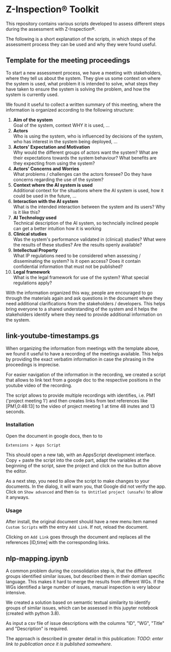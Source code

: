 # Z-Inspection® Toolkit
This repository contains various scripts developed to assess different steps during the assessment with Z-Inspection®.

The following is a short explanation of the scripts, in which steps of the assessment process they can be used and why they were found useful.

## Template for the meeting proceedings
To start a new assessment process, we have a meeting with stakeholders, where they tell us about the system. They give us some context on where the system is used, what problem it is intended to solve, what steps they have taken to ensure the system is solving the problem, and how the system is currently used.

We found it useful to collect a written summary of this meeting, where the information is organized according to the following structure:
1. **Aim of the system**  
   Goal of the system, context WHY it is used, ...
2. **Actors**  
   Who is using the system, who is influenced by decisions of the system, who has interest in the system being deployed, ... 
3. **Actors' Expectation and Motivation**  
   Why would the different groups of actors want the system? 
   What are their expectations towards the system behaviour?
   What benefits are they expecting from using the system?
4. **Actors' Concerns and Worries**  
   What problems / challenges can the actors foresee?
   Do they have concerns regarding the use of the system?
5. **Context where the AI system is used**  
   Additional context for the situations where the AI system is used, how it could be used in the future, ...
6. **Interaction with the AI system**  
   What is the intended interaction between the system and its users? Why is it like this?
7. **AI Technology used**  
   Technical description of the AI system, so techncially inclined people can get a better intuition how it is working
8. **Clinical studies**  
   Was the system's performance validated in (clinical) studies? 
   What were the results of these studies? 
   Are the results openly available?
9. **Intellectual Property**  
   What IP regulations need to be considered when assessing / disseminating the system?
   Is it open access?
   Does it contain confidential information that must not be published?
10. **Legal framework**  
    What is the legal framework for use of the system?
    What special regulations apply?

With the information organized this way, people are encouraged to go through the materials again and ask questions in the document where they need additional clarifications from the stakeholders / developers. This helps bring everyone to a shared understanding of the system and it helps the stakeholders identify where they need to provide additional information on the system.


## link-youtube-timestamps.gs
When organizing the information from meetings with the template above, we found it useful to have a recording of the meetings available. This helps by providing the exact verbatim information in case the phrasing in the proceedings is imprecise. 

For easier navigation of the information in the recording, we created a script that allows to link text from a google doc to the respective positions in the youtube video of the recording. 

The script allows to provide multiple recordings with identifies, i.e. PM1 ('project meeting 1') and then creates links from text references like [PM1,0:48:13] to the video of project meeting 1 at time 48 inutes and 13 seconds.

### Installation
Open the document in google docs, then to to   
```
Extensions > Apps Script
```
This should open a new tab, with an AppsScript development interface.
Copy + paste the script into the code part, adapt the variables at the beginning of the script, save the project and click on the `Run` button above the editor.

As a next step, you need to allow the script to make changes to your documents. In the dialog, it will warn you, that Google did not verify the app.
Click on `Show advanced` and then `Go to Untitled project (unsafe)` to allow it anyways.

### Usage
After install, the original document should have a new menu item named `Custom Scripts` with the entry `Add Link`. If not, reload the document.

Clicking on `Add Link` goes through the document and replaces all the references [ID,time] with the corresponding links.


## nlp-mapping.ipynb
A common problem during the consolidation step is, that the different groups identified similar issues, but described them in their domian specific language. This makes it hard to merge the results from different WGs. 
If the WGs identified a large number of issues, manual inspection is very labour intensive.

We created a solution based on semantic textual similarity to identify groups of similar issues, which can be assessed in this jupyter notebook (created with python 3.8).

As input a csv file of issue descriptions with the columns "ID", "WG", "Title" and "Description" is required.

The approach is described in greater detail in this publication: *TODO: enter link to publication once it is published somewhere*.
